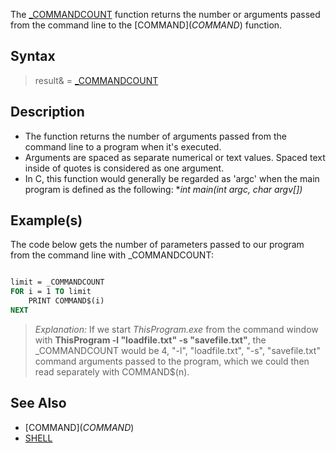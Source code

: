 The [_COMMANDCOUNT](_COMMANDCOUNT) function returns the number or arguments passed from the command line to the [COMMAND$](COMMAND$) function.

## Syntax

> result& = [_COMMANDCOUNT](_COMMANDCOUNT)

## Description

* The function returns the number of arguments passed from the command line to a program when it's executed.  
* Arguments are spaced as separate numerical or text values. Spaced text inside of quotes is considered as one argument. 
* In C, this function would generally be regarded as 'argc' when the main program is defined as the following: **int main(int argc, char *argv[])**

## Example(s)

The code below gets the number of parameters passed to our program from the command line with _COMMANDCOUNT: 

```vb

limit = _COMMANDCOUNT
FOR i = 1 TO limit
    PRINT COMMAND$(i)
NEXT

```

> *Explanation:* If we start *ThisProgram.exe* from the command window with **ThisProgram -l "loadfile.txt" -s "savefile.txt"**, the _COMMANDCOUNT would be 4, "-l", "loadfile.txt", "-s", "savefile.txt" command arguments passed to the program, which we could then read separately with COMMAND$(n).

## See Also

* [COMMAND$](COMMAND$)
* [SHELL](SHELL)
